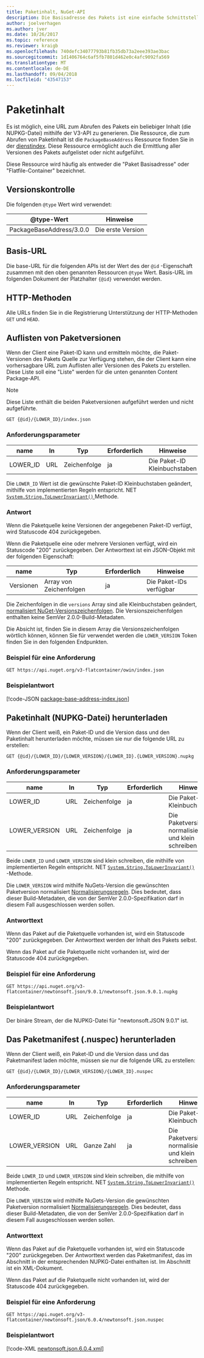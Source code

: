 ```yaml
---
title: Paketinhalt, NuGet-API
description: Die Basisadresse des Pakets ist eine einfache Schnittstelle für das Paket selbst abrufen.
author: joelverhagen
ms.author: jver
ms.date: 10/26/2017
ms.topic: reference
ms.reviewer: kraigb
ms.openlocfilehash: 740defc34077793b81fb35db73a2eee393ae3bac
ms.sourcegitcommit: 1d1406764c6af5fb7801d462e0c4afc9092fa569
ms.translationtype: MT
ms.contentlocale: de-DE
ms.lasthandoff: 09/04/2018
ms.locfileid: "43547153"
---
```

# <a name="package-content"></a>Paketinhalt

Es ist möglich, eine URL zum Abrufen des Pakets ein beliebiger Inhalt (die NUPKG-Datei) mithilfe der V3-API zu generieren. Die Ressource, die zum Abrufen von Paketinhalt ist die `PackageBaseAddress` Ressource finden Sie in der [dienstindex](service-index.md). Diese Ressource ermöglicht auch die Ermittlung aller Versionen des Pakets aufgelistet oder nicht aufgeführt.

Diese Ressource wird häufig als entweder die "Paket Basisadresse" oder "Flatfile-Container" bezeichnet.

## <a name="versioning"></a>Versionskontrolle

Die folgenden `@type` Wert wird verwendet:

@type-Wert              | Hinweise
------------------------ | -----
PackageBaseAddress/3.0.0 | Die erste Version

## <a name="base-url"></a>Basis-URL

Die base-URL für die folgenden APIs ist der Wert des der `@id` -Eigenschaft zusammen mit den oben genannten Ressourcen `@type` Wert. Basis-URL im folgenden Dokument der Platzhalter `{@id}` verwendet werden.

## <a name="http-methods"></a>HTTP-Methoden

Alle URLs finden Sie in die Registrierung Unterstützung der HTTP-Methoden `GET` und `HEAD`.

## <a name="enumerate-package-versions"></a>Auflisten von Paketversionen

Wenn der Client eine Paket-ID kann und ermitteln möchte, die Paket-Versionen des Pakets Quelle zur Verfügung stehen, die der Client kann eine vorhersagbare URL zum Auflisten aller Versionen des Pakets zu erstellen. Diese Liste soll eine "Liste" werden für die unten genannten Content Package-API.

> [!Note]
> Diese Liste enthält die beiden Paketversionen aufgeführt werden und nicht aufgeführte.

    GET {@id}/{LOWER_ID}/index.json

### <a name="request-parameters"></a>Anforderungsparameter

name     | In     | Typ    | Erforderlich | Hinweise
-------- | ------ | ------- | -------- | -----
LOWER_ID | URL    | Zeichenfolge  | ja      | Die Paket-ID Kleinbuchstaben

Die `LOWER_ID` Wert ist die gewünschte Paket-ID Kleinbuchstaben geändert, mithilfe von implementierten Regeln entspricht. NET [ `System.String.ToLowerInvariant()` ](/dotnet/api/system.string.tolowerinvariant?view=netstandard-2.0#System_String_ToLowerInvariant) Methode.

### <a name="response"></a>Antwort

Wenn die Paketquelle keine Versionen der angegebenen Paket-ID verfügt, wird Statuscode 404 zurückgegeben.

Wenn die Paketquelle eine oder mehrere Versionen verfügt, wird ein Statuscode "200" zurückgegeben. Der Antworttext ist ein JSON-Objekt mit der folgenden Eigenschaft:

name     | Typ             | Erforderlich | Hinweise
-------- | ---------------- | -------- | -----
Versionen | Array von Zeichenfolgen | ja      | Die Paket-IDs verfügbar

Die Zeichenfolgen in die `versions` Array sind alle Kleinbuchstaben geändert, [normalisiert NuGet-Versionszeichenfolgen](../reference/package-versioning.md#normalized-version-numbers). Die Versionszeichenfolgen enthalten keine SemVer 2.0.0-Build-Metadaten.

Die Absicht ist, finden Sie in diesem Array die Versionszeichenfolgen wörtlich können, können Sie für verwendet werden die `LOWER_VERSION` Token finden Sie in den folgenden Endpunkten.

### <a name="sample-request"></a>Beispiel für eine Anforderung

    GET https://api.nuget.org/v3-flatcontainer/owin/index.json

### <a name="sample-response"></a>Beispielantwort

[!code-JSON [package-base-address-index.json](./_data/package-base-address-index.json)]

## <a name="download-package-content-nupkg"></a>Paketinhalt (NUPKG-Datei) herunterladen

Wenn der Client weiß, ein Paket-ID und die Version dass und den Paketinhalt herunterladen möchte, müssen sie nur die folgende URL zu erstellen:

    GET {@id}/{LOWER_ID}/{LOWER_VERSION}/{LOWER_ID}.{LOWER_VERSION}.nupkg

### <a name="request-parameters"></a>Anforderungsparameter

name          | In     | Typ   | Erforderlich | Hinweise
------------- | ------ | ------ | -------- | -----
LOWER_ID      | URL    | Zeichenfolge | ja      | Die Paket-ID Kleinbuchstaben
LOWER_VERSION | URL    | Zeichenfolge | ja      | Die Paketversion, normalisiert, und klein schreiben

Beide `LOWER_ID` und `LOWER_VERSION` sind klein schreiben, die mithilfe von implementierten Regeln entspricht. NET [`System.String.ToLowerInvariant()`](/dotnet/api/system.string.tolowerinvariant?view=netstandard-2.0#System_String_ToLowerInvariant)
-Methode.

Die `LOWER_VERSION` wird mithilfe NuGets-Version die gewünschten Paketversion normalisiert [Normalisierungsregeln](../reference/package-versioning.md#normalized-version-numbers). Dies bedeutet, dass dieser Build-Metadaten, die von der SemVer 2.0.0-Spezifikation darf in diesem Fall ausgeschlossen werden sollen.

### <a name="response-body"></a>Antworttext

Wenn das Paket auf die Paketquelle vorhanden ist, wird ein Statuscode "200" zurückgegeben. Der Antworttext werden der Inhalt des Pakets selbst.

Wenn das Paket auf die Paketquelle nicht vorhanden ist, wird der Statuscode 404 zurückgegeben.

### <a name="sample-request"></a>Beispiel für eine Anforderung

    GET https://api.nuget.org/v3-flatcontainer/newtonsoft.json/9.0.1/newtonsoft.json.9.0.1.nupkg

### <a name="sample-response"></a>Beispielantwort

Der binäre Stream, der die NUPKG-Datei für "newtonsoft.JSON 9.0.1" ist.

## <a name="download-package-manifest-nuspec"></a>Das Paketmanifest (.nuspec) herunterladen

Wenn der Client weiß, ein Paket-ID und die Version dass und das Paketmanifest laden möchte, müssen sie nur die folgende URL zu erstellen:

    GET {@id}/{LOWER_ID}/{LOWER_VERSION}/{LOWER_ID}.nuspec

### <a name="request-parameters"></a>Anforderungsparameter

name          | In     | Typ    | Erforderlich | Hinweise
------------- | ------ | ------- | -------- | -----
LOWER_ID      | URL    | Zeichenfolge  | ja      | Die Paket-ID Kleinbuchstaben
LOWER_VERSION | URL    | Ganze Zahl | ja      | Die Paketversion, normalisiert, und klein schreiben

Beide `LOWER_ID` und `LOWER_VERSION` sind klein schreiben, die mithilfe von implementierten Regeln entspricht. NET [ `System.String.ToLowerInvariant()` ](/dotnet/api/system.string.tolowerinvariant?view=netstandard-2.0#System_String_ToLowerInvariant) Methode.

Die `LOWER_VERSION` wird mithilfe NuGets-Version die gewünschten Paketversion normalisiert [Normalisierungsregeln](../reference/package-versioning.md#normalized-version-numbers). Dies bedeutet, dass dieser Build-Metadaten, die von der SemVer 2.0.0-Spezifikation darf in diesem Fall ausgeschlossen werden sollen.

### <a name="response-body"></a>Antworttext

Wenn das Paket auf die Paketquelle vorhanden ist, wird ein Statuscode "200" zurückgegeben. Der Antworttext werden das Paketmanifest, das im Abschnitt in der entsprechenden NUPKG-Datei enthalten ist. Im Abschnitt ist ein XML-Dokument.

Wenn das Paket auf die Paketquelle nicht vorhanden ist, wird der Statuscode 404 zurückgegeben.

### <a name="sample-request"></a>Beispiel für eine Anforderung

    GET https://api.nuget.org/v3-flatcontainer/newtonsoft.json/6.0.4/newtonsoft.json.nuspec

### <a name="sample-response"></a>Beispielantwort

[!code-XML [newtonsoft.json.6.0.4.xml](./_data/newtonsoft.json.6.0.4.xml)]
